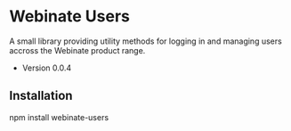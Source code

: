 Webinate Users
===============

A small library providing utility methods for logging in and managing users accross the Webinate product range.

* Version 0.0.4

## Installation

  npm install webinate-users